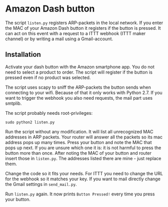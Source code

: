 # Amazon Dash button
The script `listen.py` registers ARP-packets in the local network. 
If you enter the MAC of your Amazon Dash button it registers if the
button is pressed. It can act on this event with a request to a ITTT 
webhook (ITTT maker channel) or by writing a mail using a 
Gmail-account.

## Installation
Activate your dash button with the Amazon smartphone app. You do not 
need to select a product to order. The script will register if the 
button is pressed even if no product was selected.

The script uses scapy to sniff the ARP-packets the button sends when 
connecting to your wifi. Because of that it only works with Python 2.7.
If you want to trigger the webhook you also need requests, the mail
part uses smtplib.

The script probably needs root-privileges:
```shell
sudo python2 listen.py
```

Run the script without any modification. It will list all unrecognized 
MAC addresses in ARP packets. Your router will answer all the packets
so its mac address pops up many times. Press your button and note the 
MAC that pops up next. If you are unsure which one it is: it is not
harmful to press the button more than once. After noting the MAC of your
button and router insert those in `listen.py`. The addresses listed there
are mine - just replace them.

Change the code so it fits your needs. For ITTT you need to change the 
URL for the webhook so it matches your key. If you want to mail directly
change the Gmail settings in `send_mail.py`.

Run `listen.py` again. It now prints `Button Pressed!` every time you 
press your button.
